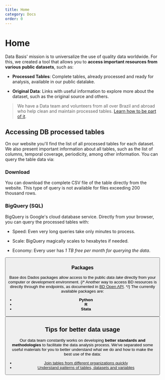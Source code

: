 ```yaml
---
title: Home
category: Docs
order: 0
---
```


# Home

Data Basis' mission is to universalize the use of quality data
worldwide. For this, we created a tool that allows you to **access
important resources from various public datasets**, such as:

- **Processed Tables**: Complete tables, already processed and ready
  for analysis, available in our public datalake.

- **Original Data**: Links with useful information to explore more
  about the dataset, such as the original source and others.

> We have a Data team and volunteers from all over Brazil and abroad who help clean and maintain processed tables. [Learn how to be part of it](colab_data).

## Accessing DB processed tables

On our website you'll find the list of all processed tables for
each dataset. We also present important information about all
tables, such as the list of columns, temporal coverage, periodicity, among
other information. You can query the table data via:

### Download

You can download the complete CSV file of the table directly from the website. This
type of query is not available for files exceeding 200 thousand rows.

### BigQuery (SQL)

BigQuery is Google's cloud database service.
Directly from your browser, you can query the processed
tables with:

- Speed: Even very long queries take only minutes to process.

- Scale: BigQuery magically scales to hexabytes if needed.

- Economy: Every user has *1 TB free per month for querying
  the data*.

<Button
  href="/en/docs/access_data_bq"
  text="Learn More"
/>

### Packages

Base dos Dados packages allow access to the public *data lake*
directly from your computer or development environment.
{/* Another way to access BD resources is directly through the endpoints, as
documented in [BD Open API](https://basedosdados.org/openapi).
*/}
The currently available packages are:

- **Python**
- **R**
- **Stata**

<Button
  href="/en/docs/access_data_packages"
  text="Learn More"
/>

## Tips for better data usage

Our data team constantly works on developing **better
standards and methodologies** to facilitate the data analysis process.
We've separated some useful materials for you to better understand what we do
and how to make the best use of the data:

- [Join tables from different organizations quickly](tutorial_join_tables)
- [Understand patterns of tables, datasets and variables](style_data)
